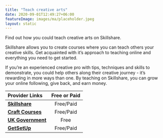```yaml
---
title: "Teach creative arts"
date: 2020-09-01T12:49:27+06:00
featureImage: images/ma/placeholder.jpeg
layout: static
---
```


Find out how you could teach creative arts on Skillshare.

Skillshare allows you to create courses where you can teach others your creative skills. Get acquainted with it’s approach to teaching online and everything you need to get started.

If you’re an experienced creative pro with tips, techniques and skills to demonstrate, you could help others along their creative journey - it’s rewarding in more ways than one. By teaching on Skillshare, you can grow your online following, give back, and earn money.

| Provider Links      | Free or Paid  |  
| :-----------          | :--------------:      |  
| [**Skillshare**](https://www.skillshare.com/en/teach) | Free/Paid | 
| [**Craft Courses**](https://www.craftcourses.com/blog/the-craftcourses-guide-to-becoming-an-arts-and-crafts-tutor) | Free/Paid | 
| [**UK Government**](https://www.teach-in-further-education.campaign.gov.uk/) | Free | 
| [**GetSetUp**](https://share.hsforms.com/1NendfH52RSCvpOFkCq8D1A49suz) | Free/Paid | 
  

<br/><br/>






